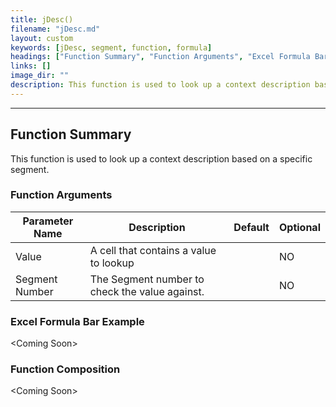```yaml
---
title: jDesc()
filename: "jDesc.md"
layout: custom
keywords: [jDesc, segment, function, formula]
headings: ["Function Summary", "Function Arguments", "Excel Formula Bar Example", "Function Composition"]
links: []
image_dir: ""
description: This function is used to look up a context description based on a specific segment. 
---
```

* * *

##  Function Summary 

This function is used to look up a context description based on a specific segment. 

###  Function Arguments   

| Parameter Name | Description                                    | Default | Optional |
| -------------- | ---------------------------------------------- | ------- | -------- |
| Value          | A cell that contains a value to lookup         |         | NO       |
| Segment Number | The Segment number to check the value against. |         | NO       |

### Excel Formula Bar Example

&lt;Coming Soon&gt;

###  Function Composition   

&lt;Coming Soon&gt;